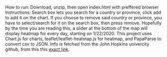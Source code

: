 How to run: Download, unzip, then open index.html with preffered browser
Instructions: Search box lets you search for a country or province, click add to add it on the chart. If you choose to remove said country or province, you have to select/search for it on the search box, then press remove. Hopefully by the time you are reading this, a slider at the bottom of the map will display heatmap for every day, starting on 1/22/2020.
This project uses Chart.js for charts, leaflet/leaflet-heatmap.js for heatmap, and PapaParse to convert csv to JSON. 
Info is fetched from the John Hopkins univercity github, from this this [exact link](https://github.com/CSSEGISandData/COVID-19/blob/master/csse_covid_19_data/csse_covid_19_time_series/time_series_19-covid-Confirmed.csv).
